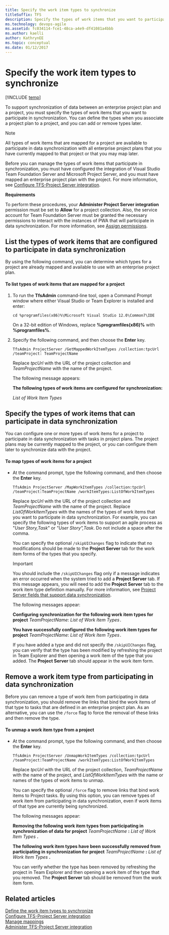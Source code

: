 ```yaml
---
title: Specify the work item types to synchronize 
titleSuffix: TFS 
description: Specify the types of work items that you want to participate in synchronization between Team Foundation Server & Project Server 
ms.technology: devops-agile 
ms.assetid: fc034114-fce1-48ca-a4e9-df41081a4bbb
ms.author: kaelli
author: KathrynEE
ms.topic: conceptual
ms.date: 01/12/2017
---
```


# Specify the work item types to synchronize
[!INCLUDE [temp](../../includes/tfs-ps-sync-header.md)]

<a name="Top"></a> To support synchronization of data between an enterprise project plan and a project, you must specify the types of work items that you want to participate in synchronization. You can define the types when you associate a project plan to a project, and you can add or remove types later.  
  
> [!NOTE]
>  All types of work items that are mapped for a project are available to participate in data synchronization with all enterprise project plans that you have currently mapped to that project or that you may map later.  
  
 Before you can manage the types of work items that participate in synchronization, you must have configured the integration of Visual Studio Team Foundation Server and Microsoft Project Server, and you must have mapped an enterprise project plan with the project. For more information, see [Configure TFS-Project Server integration](configure-tfs-project-server-integration.md).  
  
 **Requirements**  
  
 To perform these procedures, your **Administer Project Server integration** permission must be set to **Allow** for a project collection. Also, the service account for Team Foundation Server must be granted the necessary permissions to interact with the instances of PWA that will participate in data synchronization. For more information, see [Assign permissions](assign-permissions-support-tfs-project-server-integration.md).  
  
##  <a name="GetList"></a> List the types of work items that are configured to participate in data synchronization  
 By using the following command, you can determine which types for a project are already mapped and available to use with an enterprise project plan.  
  
#### To list types of work items that are mapped for a project  
  
1.  To run the **TfsAdmin** command-line tool, open a Command Prompt window where either Visual Studio or Team Explorer is installed and enter:  
  
    ```  
    cd %programfiles(x86)%\Microsoft Visual Studio 12.0\Common7\IDE  
    ```  
  
     On a 32-bit edition of Windows, replace **%programfiles(x86)%** with **%programfiles%**.  
  
2.  Specify the following command, and then choose the **Enter** key.  
  
    ```  
    TfsAdmin ProjectServer /GetMappedWorkItemTypes /collection:tpcUrl /teamProject: TeamProjectName  
    ```  
  
     Replace *tpcUrl* with the URL of the project collection and *TeamProjectName* with the name of the project.  
  
     The following message appears:  
  
     **The following types of work items are configured for synchronization:**  
  
     *List of Work Item Types*  
  
##  <a name="MapTypes"></a> Specify the types of work items that can participate in data synchronization  
 You can configure one or more types of work items for a project to participate in data synchronization with tasks in project plans. The project plans may be currently mapped to the project, or you can configure them later to synchronize data with the project.  
  
#### To map types of work items for a project  
  
- At the command prompt, type the following command, and then choose the **Enter** key.  
  
  ```  
  TfsAdmin ProjectServer /MapWorkItemTypes /collection:tpcUrl /teamProject:TeamProjectName /workItemTypes:ListOfWorkItemTypes  
  ```  
  
   Replace *tpcUrl* with the URL of the project collection and *TeamProjectName* with the name of the project. Replace *ListOfWorkItemTypes* with the names of the types of work items that you want to participate in data synchronization. For example, you can specify the following types of work items to support an agile process as "*User Story,Task*" or *"User Story",Task*. Do not include a space after the comma.  
  
   You can specify the optional `/skipUIChanges` flag to indicate that no modifications should be made to the **Project Server** tab for the work item forms of the types that you specify.  
  
  > [!IMPORTANT]
  >  You should include the `/skipUIChanges` flag only if a message indicates an error occurred when the system tried to add a **Project Server** tab. If this message appears, you will need to add the **Project Server** tab to the work item type definition manually. For more information, see [Project Server fields that support data synchronization](project-server-fields-added-to-tfs.md).  
  
   The following messages appear:  
  
   **Configuring synchronization for the following work item types for project** *TeamProjectName*: *List of Work Item Types*`.`  
  
   **You have successfully configured the following work item types for project** *TeamProjectName*: *List of Work Item Types*`.`  
  
  If you have added a type and did not specify the `/skipUIChanges` flag, you can verify that the type has been modified by refreshing the project in Team Explorer and then opening a work item of the type that you added. The **Project Server** tab should appear in the work item form.  
  
##  <a name="UnmapTypes"></a> Remove a work item type from participating in data synchronization  
 Before you can remove a type of work item from participating in data synchronization, you should remove the links that bind the work items of that type to tasks that are defined in an enterprise project plan. As an alternative, you can use the `/force` flag to force the removal of these links and then remove the type.  
  
#### To unmap a work item type from a project  
  
-   At the command prompt, type the following command, and then choose the **Enter** key.  
  
    ```  
    TfsAdmin ProjectServer /UnmapWorkItemTypes /collection:tpcUrl /teamProject:TeamProjectName /workItemTypes:ListOfWorkItemTypes  
    ```  
  
     Replace *tpcUrl* with the URL of the project collection, *TeamProjectName* with the name of the project, and *ListOfWorkItemTypes* with the name or names of the types of work items to unmap.  
  
     You can specify the optional `/force` flag to remove links that bind work items to Project tasks. By using this option, you can remove types of work item from participating in data synchronization, even if work items of that type are currently being synchronized.  
  
     The following messages appear:  
  
     **Removing the following work item types from participating in synchronization of data for project** *TeamProjectName* **:** *List of Work Item Types* **.**  
  
     **The following work item types have been successfully removed from participating in synchronization for project** *TeamProjectName* **:** *List of Work Item Types* **.**  
  
     You can verify whether the type has been removed by refreshing the project in Team Explorer and then opening a work item of the type that you removed. The **Project Server** tab should be removed from the work item form.  
  
## Related articles  
 [Define the work item types to synchronize](define-work-item-types-available-synchronization.md)   
 [Configure TFS-Project Server integration](configure-tfs-project-server-integration.md)   
 [Manage mappings](manage-mappings-enterprise-project-team-project.md)   
 [Administer TFS-Project Server integration](administrate-integration-tfs-project-server.md)